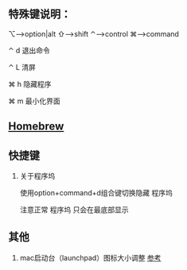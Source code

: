 ## 特殊键说明：
⌥—>option|alt
⇧—>shift
⌃—>control
⌘—>command

⌃ d  退出命令

⌃ L  清屏

⌘ h  隐藏程序

⌘ m 最小化界面

## [Homebrew](Homebrew.md)



## 快捷键

1. 关于程序坞

   使用option+command+d组合键切换隐藏 程序坞 

   注意正常 程序坞 只会在最底部显示



## 其他

1. mac启动台（launchpad）图标大小调整
     [参考](https://blog.csdn.net/emslie/article/details/119996469)

